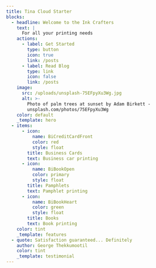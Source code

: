 ```yaml
---
title: Tina Cloud Starter
blocks:
  - headline: Welcome to the Ink Crafters
    text: |
      For all your printing needs
    actions:
      - label: Get Started
        type: button
        icon: true
        link: /posts
      - label: Read Blog
        type: link
        icon: false
        link: /posts
    image:
      src: /uploads/unsplash-75EFpyXu3Wg.jpg
      alt: >-
        Photo of palm trees at sunset by Adam Birkett -
        unsplash.com/photos/75EFpyXu3Wg
    color: default
    _template: hero
  - items:
      - icon:
          name: BiCreditCardFront
          color: red
          style: float
        title: Business Cards
        text: Business car printing
      - icon:
          name: BiBookOpen
          color: primary
          style: float
        title: Pamphlets
        text: Pamphlet printing
      - icon:
          name: BiBookHeart
          color: green
          style: float
        title: Books
        text: Book printing
    color: tint
    _template: features
  - quote: Satisfaction guaranteed... Definitely
    author: George Thekkumootil
    color: tint
    _template: testimonial
---
```





